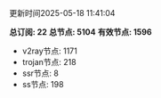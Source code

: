 更新时间2025-05-18 11:41:04

**总订阅: 22**
**总节点: 5104**
**有效节点: 1596**
- v2ray节点: 1171
- trojan节点: 218
- ssr节点: 8
- ss节点: 198
